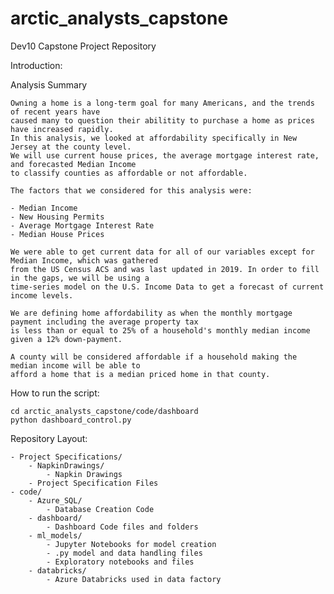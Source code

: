 # arctic_analysts_capstone
Dev10 Capstone Project Repository

Introduction:

Analysis Summary

    Owning a home is a long-term goal for many Americans, and the trends of recent years have
    caused many to question their abilitity to purchase a home as prices have increased rapidly.
    In this analysis, we looked at affordability specifically in New Jersey at the county level.
    We will use current house prices, the average mortgage interest rate, and forecasted Median Income
    to classify counties as affordable or not affordable.

    The factors that we considered for this analysis were:

    - Median Income
    - New Housing Permits
    - Average Mortgage Interest Rate
    - Median House Prices
    
    We were able to get current data for all of our variables except for Median Income, which was gathered
    from the US Census ACS and was last updated in 2019. In order to fill in the gaps, we will be using a 
    time-series model on the U.S. Income Data to get a forecast of current income levels.

    We are defining home affordability as when the monthly mortgage payment including the average property tax
    is less than or equal to 25% of a household's monthly median income given a 12% down-payment.

    A county will be considered affordable if a household making the median income will be able to 
    afford a home that is a median priced home in that county.
    
How to run the script:
    
```
cd arctic_analysts_capstone/code/dashboard
python dashboard_control.py
```
        
Repository Layout:

    - Project Specifications/
        - NapkinDrawings/
            - Napkin Drawings
        - Project Specification Files
    - code/
        - Azure_SQL/
            - Database Creation Code
        - dashboard/
            - Dashboard Code files and folders
        - ml_models/
            - Jupyter Notebooks for model creation
            - .py model and data handling files
            - Exploratory notebooks and files
        - databricks/
            - Azure Databricks used in data factory
